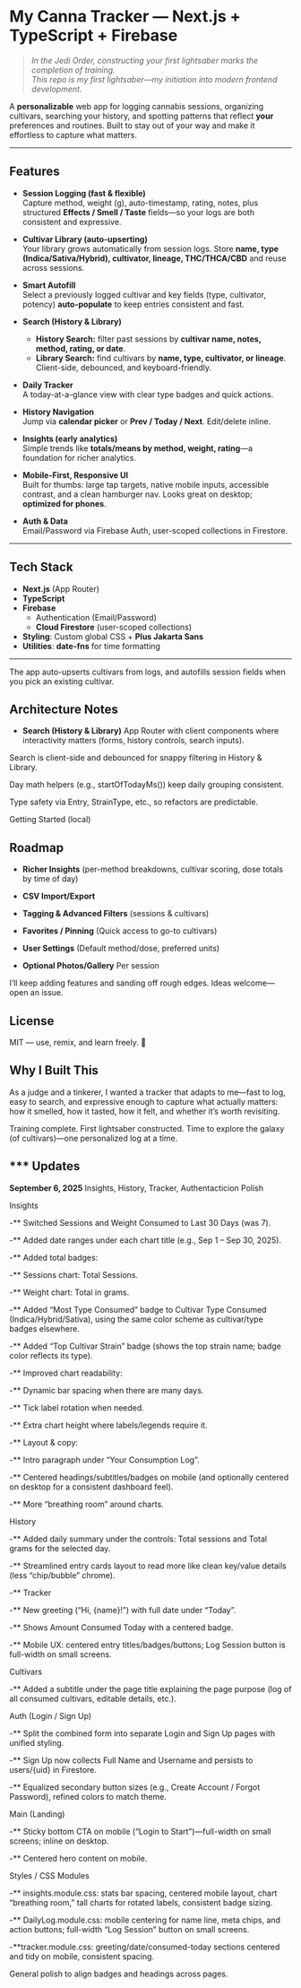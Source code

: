 # My Canna Tracker — Next.js + TypeScript + Firebase

> _In the Jedi Order, constructing your first lightsaber marks the completion of training._  
> _This repo is my first lightsaber—my initiation into modern frontend development._

A **personalizable** web app for logging cannabis sessions, organizing cultivars, searching your history, and spotting patterns that reflect **your** preferences and routines. Built to stay out of your way and make it effortless to capture what matters.

---

## Features

- **Session Logging (fast & flexible)**  
  Capture method, weight (g), auto-timestamp, rating, notes, plus structured **Effects / Smell / Taste** fields—so your logs are both consistent and expressive.

- **Cultivar Library (auto-upserting)**  
  Your library grows automatically from session logs. Store **name, type (Indica/Sativa/Hybrid), cultivator, lineage, THC/THCA/CBD** and reuse across sessions.

- **Smart Autofill**  
  Select a previously logged cultivar and key fields (type, cultivator, potency) **auto-populate** to keep entries consistent and fast.

- **Search (History & Library)**  
  - **History Search:** filter past sessions by **cultivar name, notes, method, rating, or date**.  
  - **Library Search:** find cultivars by **name, type, cultivator, or lineage**.  
  Client-side, debounced, and keyboard-friendly.

- **Daily Tracker**  
  A today-at-a-glance view with clear type badges and quick actions.

- **History Navigation**  
  Jump via **calendar picker** or **Prev / Today / Next**. Edit/delete inline.

- **Insights (early analytics)**  
  Simple trends like **totals/means by method, weight, rating**—a foundation for richer analytics.

- **Mobile-First, Responsive UI**  
  Built for thumbs: large tap targets, native mobile inputs, accessible contrast, and a clean hamburger nav. Looks great on desktop; **optimized for phones**.

- **Auth & Data**  
  Email/Password via Firebase Auth, user-scoped collections in Firestore.

---

## Tech Stack

- **Next.js** (App Router)
- **TypeScript**
- **Firebase**  
  - Authentication (Email/Password)  
  - **Cloud Firestore** (user-scoped collections)
- **Styling**: Custom global CSS + **Plus Jakarta Sans**
- **Utilities**: **date-fns** for time formatting

---

The app auto-upserts cultivars from logs, and autofills session fields when you pick an existing cultivar.

## Architecture Notes

- **Search (History & Library)**  App Router with client components where interactivity matters (forms, history controls, search inputs).

Search is client-side and debounced for snappy filtering in History & Library.

Day math helpers (e.g., startOfTodayMs()) keep daily grouping consistent.

Type safety via Entry, StrainType, etc., so refactors are predictable.

Getting Started (local)


## Roadmap

- **Richer Insights** (per-method breakdowns, cultivar scoring, dose totals by time of day)

- **CSV Import/Export**

- **Tagging & Advanced Filters** (sessions & cultivars)

- **Favorites / Pinning** (Quick access to go-to cultivars)

- **User Settings** (Default method/dose, preferred units)

- **Optional Photos/Gallery** Per session


I’ll keep adding features and sanding off rough edges. Ideas welcome—open an issue.

## License

MIT — use, remix, and learn freely. 🌿

## Why I Built This

As a judge and a tinkerer, I wanted a tracker that adapts to me—fast to log, easy to search, and expressive enough to capture what actually matters: how it smelled, how it tasted, how it felt, and whether it’s worth revisiting.

Training complete. First lightsaber constructed. Time to explore the galaxy (of cultivars)—one personalized log at a time.

## *** Updates

**September 6, 2025** Insights, History, Tracker, Authentacticion Polish

Insights

-** Switched Sessions and Weight Consumed to Last 30 Days (was 7).

-** Added date ranges under each chart title (e.g., Sep 1 – Sep 30, 2025).

-** Added total badges:

-** Sessions chart: Total Sessions.

-** Weight chart: Total in grams.

-** Added “Most Type Consumed” badge to Cultivar Type Consumed (Indica/Hybrid/Sativa), using the same color scheme as cultivar/type badges elsewhere.

-** Added “Top Cultivar Strain” badge (shows the top strain name; badge color reflects its type).

-** Improved chart readability:

-** Dynamic bar spacing when there are many days.

-** Tick label rotation when needed.

-** Extra chart height where labels/legends require it.

-** Layout & copy:

-** Intro paragraph under “Your Consumption Log”.

-** Centered headings/subtitles/badges on mobile (and optionally centered on desktop for a consistent dashboard feel).

-** More “breathing room” around charts.

History

-** Added daily summary under the controls: Total sessions and Total grams for the selected day.

-** Streamlined entry cards layout to read more like clean key/value details (less “chip/bubble” chrome).

-** Tracker

-** New greeting (“Hi, {name}!”) with full date under “Today”.

-** Shows Amount Consumed Today with a centered badge.

-** Mobile UX: centered entry titles/badges/buttons; Log Session button is full-width on small screens.

Cultivars

-** Added a subtitle under the page title explaining the page purpose (log of all consumed cultivars, editable details, etc.).

Auth (Login / Sign Up)

-** Split the combined form into separate Login and Sign Up pages with unified styling.

-** Sign Up now collects Full Name and Username and persists to users/{uid} in Firestore.

-** Equalized secondary button sizes (e.g., Create Account / Forgot Password), refined colors to match theme.

Main (Landing)

-** Sticky bottom CTA on mobile (“Login to Start”)—full-width on small screens; inline on desktop.

-** Centered hero content on mobile.

Styles / CSS Modules

-** insights.module.css: stats bar spacing, centered mobile layout, chart “breathing room,” tall charts for rotated labels, consistent badge sizing.

-** DailyLog.module.css: mobile centering for name line, meta chips, and action buttons; full-width “Log Session” button on small screens.

-**tracker.module.css: greeting/date/consumed-today sections centered and tidy on mobile, consistent spacing.

General polish to align badges and headings across pages.
